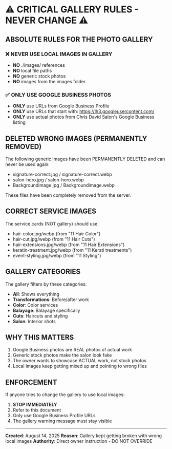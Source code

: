 # ⚠️ CRITICAL GALLERY RULES - NEVER CHANGE ⚠️

## ABSOLUTE RULES FOR THE PHOTO GALLERY

### ❌ NEVER USE LOCAL IMAGES IN GALLERY
- **NO** ./images/ references
- **NO** local file paths
- **NO** generic stock photos
- **NO** images from the images folder

### ✅ ONLY USE GOOGLE BUSINESS PHOTOS
- **ONLY** use URLs from Google Business Profile
- **ONLY** use URLs that start with: https://lh3.googleusercontent.com/
- **ONLY** use actual photos from Chris David Salon's Google Business listing

## DELETED WRONG IMAGES (PERMANENTLY REMOVED)

The following generic images have been PERMANENTLY DELETED and can never be used again:
- signature-correct.jpg / signature-correct.webp  
- salon-hero.jpg / salon-hero.webp
- Backgroundimage.jpg / Backgroundimage.webp

These files have been completely removed from the server.

## CORRECT SERVICE IMAGES

The service cards (NOT gallery) should use:
- hair-color.jpg/webp (from "11 Hair Color")
- hair-cut.jpg/webp (from "11 Hair Cuts")
- hair-extensions.jpg/webp (from "11 Hair Extensions")
- keratin-treatment.jpg/webp (from "11 Kerati treatments")
- event-styling.jpg/webp (from "11 Styling")

## GALLERY CATEGORIES

The gallery filters by these categories:
- **All**: Shows everything
- **Transformations**: Before/after work
- **Color**: Color services
- **Balayage**: Balayage specifically
- **Cuts**: Haircuts and styling
- **Salon**: Interior shots

## WHY THIS MATTERS

1. Google Business photos are REAL photos of actual work
2. Generic stock photos make the salon look fake
3. The owner wants to showcase ACTUAL work, not stock photos
4. Local images keep getting mixed up and pointing to wrong files

## ENFORCEMENT

If anyone tries to change the gallery to use local images:
1. **STOP IMMEDIATELY**
2. Refer to this document
3. Only use Google Business Profile URLs
4. The gallery warning message must stay visible

---

**Created**: August 14, 2025
**Reason**: Gallery kept getting broken with wrong local images
**Authority**: Direct owner instruction - DO NOT OVERRIDE